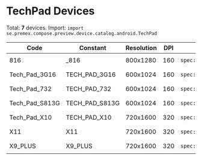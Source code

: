 # TechPad Devices

Total: **7** devices. Import: `import se.premex.compose.preview.device.catalog.android.TechPad`

| Code | Constant | Resolution | DPI | Compose Spec | Preview Usage |
|------|----------|------------|-----|-------------|---------------|
| 816 | _816 | 800x1280 | 160 | `spec:width=800px,height=1280px,dpi=160` | `@Preview(device = TechPad._816)` |
| Tech_Pad_3G16 | TECH_PAD_3G16 | 600x1024 | 160 | `spec:width=600px,height=1024px,dpi=160` | `@Preview(device = TechPad.TECH_PAD_3G16)` |
| Tech_Pad_732 | TECH_PAD_732 | 600x1024 | 160 | `spec:width=600px,height=1024px,dpi=160` | `@Preview(device = TechPad.TECH_PAD_732)` |
| Tech_Pad_S813G | TECH_PAD_S813G | 600x1024 | 160 | `spec:width=600px,height=1024px,dpi=160` | `@Preview(device = TechPad.TECH_PAD_S813G)` |
| Tech_Pad_X10 | TECH_PAD_X10 | 720x1600 | 320 | `spec:width=720px,height=1600px,dpi=320` | `@Preview(device = TechPad.TECH_PAD_X10)` |
| X11 | X11 | 720x1600 | 320 | `spec:width=720px,height=1600px,dpi=320` | `@Preview(device = TechPad.X11)` |
| X9_PLUS | X9_PLUS | 720x1600 | 320 | `spec:width=720px,height=1600px,dpi=320` | `@Preview(device = TechPad.X9_PLUS)` |

<!-- Generated automatically. Do not edit manually. -->

